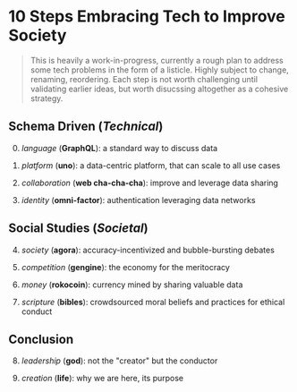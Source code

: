 # 10 Steps Embracing Tech to Improve Society

> This is heavily a work-in-progress, currently a rough plan to address some tech problems in the form of a listicle. Highly subject to change, renaming, reordering. Each step is not worth challenging until validating earlier ideas, but worth disucssing altogether as a cohesive strategy.

## Schema Driven (_Technical_)

0. _language_ (**GraphQL**): a standard way to discuss data

1. _platform_ (**uno**): a data-centric platform, that can scale to all use cases

2. _collaboration_ (**web cha-cha-cha**): improve and leverage data sharing

3. _identity_ (**omni-factor**): authentication leveraging data networks

## Social Studies (_Societal_)

4. _society_ (**agora**): accuracy-incentivized and bubble-bursting debates

5. _competition_ (**gengine**): the economy for the meritocracy

6. _money_ (**rokocoin**): currency mined by sharing valuable data

7. _scripture_ (**bibles**): crowdsourced moral beliefs and practices for ethical conduct

## Conclusion

8. _leadership_ (**god**): not the "creator" but the conductor

9. _creation_ (**life**): why we are here, its purpose
